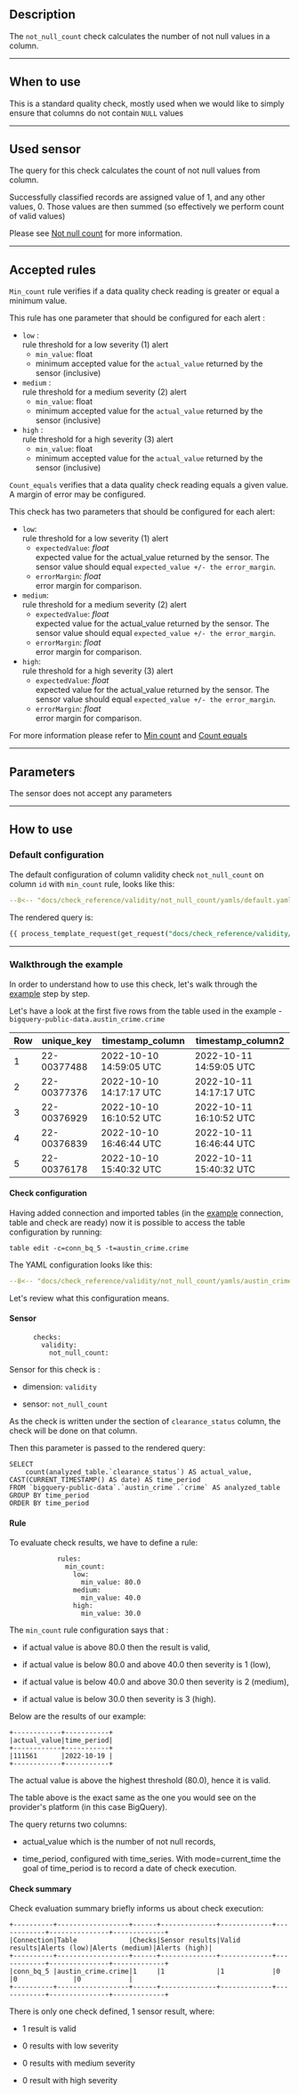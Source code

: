 ## Description

The `not_null_count` check calculates the number of not null values in a column.

___
## When to use
This is a standard quality check, mostly used when we would like to simply ensure that columns do not contain `NULL` 
values

___
## Used sensor

The query for this check calculates the count of not null values from column.

Successfully classified records are assigned value of 1, and any other values, 0. Those values are then summed (so effectively we perform count of valid values)

Please see [Not null count](../../../sensor_reference/validity/not_null_count/not_null_count.md) for more information.

___
## Accepted rules

`Min_count` rule verifies if a data quality check reading is greater or equal a minimum value.

This rule has one parameter that should be configured for each alert :

- `low` :
  <br/>rule threshold for a low severity (1) alert
    - `min_value`: float
    - minimum accepted value for the `actual_value` returned by the sensor (inclusive)
- `medium` :
  <br/>rule threshold for a medium severity (2) alert
    - `min_value`: float
    - minimum accepted value for the `actual_value` returned by the sensor (inclusive)
- `high` :
  <br/>rule threshold for a high severity (3) alert
    - `min_value`: float
    - minimum accepted value for the `actual_value` returned by the sensor (inclusive)

`Count_equals` verifies that a data quality check reading equals a given value. A margin of error may be configured.

This check has two parameters that should be configured for each alert:

- `low`:
  <br/>rule threshold for a low severity (1) alert
    - `expectedValue`: _float_
      <br/>expected value for the actual_value returned by the sensor. The sensor value should equal `expected_value +/- the error_margin`.
    - `errorMargin`: _float_
      <br/>error margin for comparison.
- `medium`:
  <br/>rule threshold for a medium severity (2) alert
    - `expectedValue`: _float_
      <br/>expected value for the actual_value returned by the sensor. The sensor value should equal `expected_value +/- the error_margin`.
    - `errorMargin`: _float_
      <br/>error margin for comparison.
- `high`:
  <br/>rule threshold for a high severity (3) alert
    - `expectedValue`: _float_
      <br/>expected value for the actual_value returned by the sensor. The sensor value should equal `expected_value +/- the error_margin`.
    - `errorMargin`: _float_
      <br/>error margin for comparison.

For more information please refer to [Min count](../../../rule_reference/comparison/min_count.md) and [Count equals](../../../rule_reference/comparison/count_equals.md)

___
## Parameters
The sensor does not accept any parameters

___
## How to use

### Default configuration

The default configuration of column validity check `not_null_count` on column `id` with `min_count` rule, looks like this:
```yaml hl_lines="16-28" linenums="1"
--8<-- "docs/check_reference/validity/not_null_count/yamls/default.yaml"
```
The rendered query is:
```SQL
{{ process_template_request(get_request("docs/check_reference/validity/not_null_count/requests/default.json")) }}
```

---
### Walkthrough the example

In order to understand how to use this check, let's walk through the [example](../../../examples/validity/not_null_count/not_null_count.md) step by step.

Let's have a look at the first five rows from the table used in the example - `bigquery-public-data.austin_crime.crime`

| Row | unique_key  | timestamp_column        | timestamp_column2       |
|-----|-------------|-------------------------|-------------------------|
| 1   | 22-00377488 | 2022-10-10 14:59:05 UTC | 2022-10-11 14:59:05 UTC |
| 2   | 22-00377376 | 2022-10-10 14:17:17 UTC | 2022-10-11 14:17:17 UTC |
| 3   | 22-00376929 | 2022-10-10 16:10:52 UTC | 2022-10-11 16:10:52 UTC |
| 4   | 22-00376839 | 2022-10-10 16:46:44 UTC | 2022-10-11 16:46:44 UTC |
| 5   | 22-00376178 | 2022-10-10 15:40:32 UTC | 2022-10-11 15:40:32 UTC |

#### Check configuration
Having added connection and imported tables (in the [example](../../../examples/validity/not_null_count/not_null_count.md)
connection, table and check are ready) now it is possible to access the table configuration by running:

```
table edit -c=conn_bq_5 -t=austin_crime.crime
```

The YAML configuration looks like this:

```yaml hl_lines="32-42" linenums="1"
--8<-- "docs/check_reference/validity/not_null_count/yamls/austin_crime.crime.dqotable.yaml"
```

Let's review what this configuration means.

#### Sensor

```
      checks:
        validity:
          not_null_count:
```

Sensor for this check is :

- dimension: `validity`

- sensor: `not_null_count`

As the check is written under the section of `clearance_status` column, the check will be done on that column.

Then this parameter is passed to the rendered query:

```
SELECT
    count(analyzed_table.`clearance_status`) AS actual_value, CAST(CURRENT_TIMESTAMP() AS date) AS time_period
FROM `bigquery-public-data`.`austin_crime`.`crime` AS analyzed_table
GROUP BY time_period
ORDER BY time_period
```

#### Rule
To evaluate check results, we have to define a rule:

```
            rules:
              min_count:
                low:
                  min_value: 80.0
                medium:
                  min_value: 40.0
                high:
                  min_value: 30.0
```
The `min_count` rule configuration says that :

- if actual value is above 80.0 then the result is valid,

- if actual value is below 80.0 and above 40.0 then severity is 1 (low),

- if actual value is below 40.0 and above 30.0 then severity is 2 (medium),

- if actual value is below 30.0 then severity is 3 (high).

Below are the results of our example:

```
+------------+-----------+
|actual_value|time_period|
+------------+-----------+
|111561      |2022-10-19 |
+------------+-----------+
```

The actual value is above the highest threshold (80.0), hence it is valid.

The table above is the exact same as the one you would see on the provider's platform (in this case BigQuery).

The query returns two columns:

- actual_value which is the number of not null records,

- time_period, configured with time_series. With mode=current_time the goal of time_period is to record a date of check execution.

#### Check summary
Check evaluation summary briefly informs us about check execution:

```
+----------+------------------+------+--------------+-------------+------------+---------------+-------------+
|Connection|Table             |Checks|Sensor results|Valid results|Alerts (low)|Alerts (medium)|Alerts (high)|
+----------+------------------+------+--------------+-------------+------------+---------------+-------------+
|conn_bq_5 |austin_crime.crime|1     |1             |1            |0           |0              |0            |
+----------+------------------+------+--------------+-------------+------------+---------------+-------------+
```

There is only one check defined, 1 sensor result, where:

- 1 result is valid

- 0 results with low severity

- 0 results with medium severity

- 0 result with high severity

